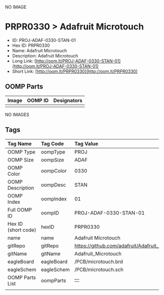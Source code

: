 


  
NO IMAGE  
# PRPR0330 > Adafruit Microtouch

- ID: PROJ-ADAF-0330-STAN-01
- Hex ID: PRPR0330
- Name: Adafruit Microtouch
- Description: Adafruit Microtouch
- Long Link: [http://oom.lt/PROJ-ADAF-0330-STAN-01](http://oom.lt/PROJ-ADAF-0330-STAN-01)
- Short Link: [http://oom.lt/PRPR0330](http://oom.lt/PRPR0330)

## OOMP Parts
  

|Image|OOMP ID|Designators|
| :--- | :--- | :--- |
||||
  
NO IMAGES  
## Tags
  

|Tag Name|Tag Code|Tag Value|
| :--- | :--- | :--- |
|OOMP Type|oompType|PROJ|
|OOMP Size|oompSize|ADAF|
|OOMP Color|oompColor|0330|
|OOMP Description|oompDesc|STAN|
|OOMP Index|oompIndex|01|
|Full OOMP ID|oompID|PROJ-ADAF-0330-STAN-01|
|Hex ID (short code)|hexID|PRPR0330|
|name|name|Adafruit Microtouch|
|gitRepo|gitRepo|https://github.com/adafruit/Adafruit_Microtouch|
|gitName|gitName|Adafruit_Microtouch|
|eagleBoard|eagleBoard|/PCB/microtouch.brd|
|eagleSchem|eagleSchem|/PCB/microtouch.sch|
|OOMP Parts List|oompParts|<table><tr><td></td></tr></table>|
||||
